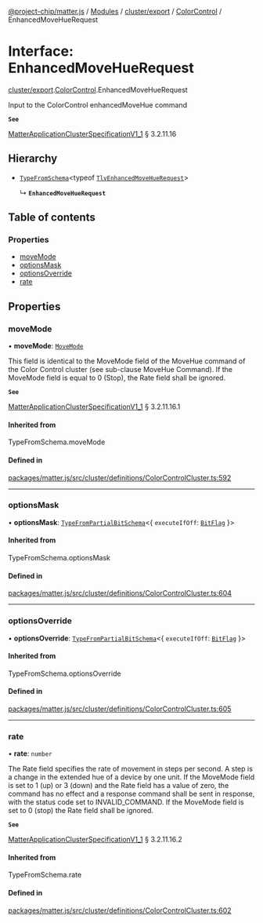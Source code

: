 [@project-chip/matter.js](../README.md) / [Modules](../modules.md) / [cluster/export](../modules/cluster_export.md) / [ColorControl](../modules/cluster_export.ColorControl.md) / EnhancedMoveHueRequest

# Interface: EnhancedMoveHueRequest

[cluster/export](../modules/cluster_export.md).[ColorControl](../modules/cluster_export.ColorControl.md).EnhancedMoveHueRequest

Input to the ColorControl enhancedMoveHue command

**`See`**

[MatterApplicationClusterSpecificationV1_1](spec_export.MatterApplicationClusterSpecificationV1_1.md) § 3.2.11.16

## Hierarchy

- [`TypeFromSchema`](../modules/tlv_export.md#typefromschema)\<typeof [`TlvEnhancedMoveHueRequest`](../modules/cluster_export.ColorControl.md#tlvenhancedmovehuerequest)\>

  ↳ **`EnhancedMoveHueRequest`**

## Table of contents

### Properties

- [moveMode](cluster_export.ColorControl.EnhancedMoveHueRequest.md#movemode)
- [optionsMask](cluster_export.ColorControl.EnhancedMoveHueRequest.md#optionsmask)
- [optionsOverride](cluster_export.ColorControl.EnhancedMoveHueRequest.md#optionsoverride)
- [rate](cluster_export.ColorControl.EnhancedMoveHueRequest.md#rate)

## Properties

### moveMode

• **moveMode**: [`MoveMode`](../enums/cluster_export.ColorControl.MoveMode.md)

This field is identical to the MoveMode field of the MoveHue command of the Color Control cluster (see
sub-clause MoveHue Command). If the MoveMode field is equal to 0 (Stop), the Rate field shall be ignored.

**`See`**

[MatterApplicationClusterSpecificationV1_1](spec_export.MatterApplicationClusterSpecificationV1_1.md) § 3.2.11.16.1

#### Inherited from

TypeFromSchema.moveMode

#### Defined in

[packages/matter.js/src/cluster/definitions/ColorControlCluster.ts:592](https://github.com/project-chip/matter.js/blob/3adaded6/packages/matter.js/src/cluster/definitions/ColorControlCluster.ts#L592)

___

### optionsMask

• **optionsMask**: [`TypeFromPartialBitSchema`](../modules/schema_export.md#typefrompartialbitschema)\<\{ `executeIfOff`: [`BitFlag`](../modules/schema_export.md#bitflag)  }\>

#### Inherited from

TypeFromSchema.optionsMask

#### Defined in

[packages/matter.js/src/cluster/definitions/ColorControlCluster.ts:604](https://github.com/project-chip/matter.js/blob/3adaded6/packages/matter.js/src/cluster/definitions/ColorControlCluster.ts#L604)

___

### optionsOverride

• **optionsOverride**: [`TypeFromPartialBitSchema`](../modules/schema_export.md#typefrompartialbitschema)\<\{ `executeIfOff`: [`BitFlag`](../modules/schema_export.md#bitflag)  }\>

#### Inherited from

TypeFromSchema.optionsOverride

#### Defined in

[packages/matter.js/src/cluster/definitions/ColorControlCluster.ts:605](https://github.com/project-chip/matter.js/blob/3adaded6/packages/matter.js/src/cluster/definitions/ColorControlCluster.ts#L605)

___

### rate

• **rate**: `number`

The Rate field specifies the rate of movement in steps per second. A step is a change in the extended hue of
a device by one unit. If the MoveMode field is set to 1 (up) or 3 (down) and the Rate field has a value of
zero, the command has no effect and a response command shall be sent in response, with the status code set
to INVALID_COMMAND. If the MoveMode field is set to 0 (stop) the Rate field shall be ignored.

**`See`**

[MatterApplicationClusterSpecificationV1_1](spec_export.MatterApplicationClusterSpecificationV1_1.md) § 3.2.11.16.2

#### Inherited from

TypeFromSchema.rate

#### Defined in

[packages/matter.js/src/cluster/definitions/ColorControlCluster.ts:602](https://github.com/project-chip/matter.js/blob/3adaded6/packages/matter.js/src/cluster/definitions/ColorControlCluster.ts#L602)
